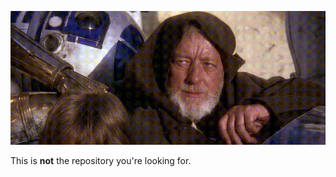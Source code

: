 ![not the repo you're looking for](wrong-repo.gif)

This is **not** the repository you're looking for.
